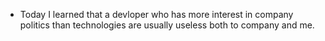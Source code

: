 - Today I learned that a devloper who has more interest in company politics
 than technologies are usually useless both to company and me.
